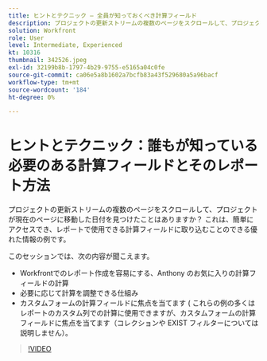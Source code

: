 ```yaml
---
title: ヒントとテクニック — 全員が知っておくべき計算フィールド
description: プロジェクトの更新ストリームの複数のページをスクロールして、プロジェクトが現在のページに移動した日付を見つけたことはありますか？ これは素晴らしい… （説明は 60 ～ 160 文字にする必要があります）
solution: Workfront
role: User
level: Intermediate, Experienced
kt: 10316
thumbnail: 342526.jpeg
exl-id: 32199b8b-1797-4b29-9755-e5165a04c0fe
source-git-commit: ca06e5a8b1602a7bcfb83a43f529680a5a96bacf
workflow-type: tm+mt
source-wordcount: '184'
ht-degree: 0%

---
```


# ヒントとテクニック：誰もが知っている必要のある計算フィールドとそのレポート方法

プロジェクトの更新ストリームの複数のページをスクロールして、プロジェクトが現在のページに移動した日付を見つけたことはありますか？ これは、簡単にアクセスでき、レポートで使用できる計算フィールドに取り込むことのできる優れた情報の例です。

このセッションでは、次の内容が聞こえます。

* Workfrontでのレポート作成を容易にする、Anthony のお気に入りの計算フィールドの計算
* 必要に応じて計算を調整できる仕組み
* カスタムフォームの計算フィールドに焦点を当てます ( これらの例の多くはレポートのカスタム列での計算に使用できますが、カスタムフォームの計算フィールドに焦点を当てます（コレクションや EXIST フィルターについては説明しません）。

>[!VIDEO](https://video.tv.adobe.com/v/342526/?quality=12&learn=on)
